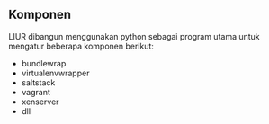 ## Komponen


LIUR dibangun menggunakan python sebagai program utama untuk mengatur beberapa komponen berikut:

* bundlewrap
* virtualenvwrapper
* saltstack
* vagrant
* xenserver
* dll
